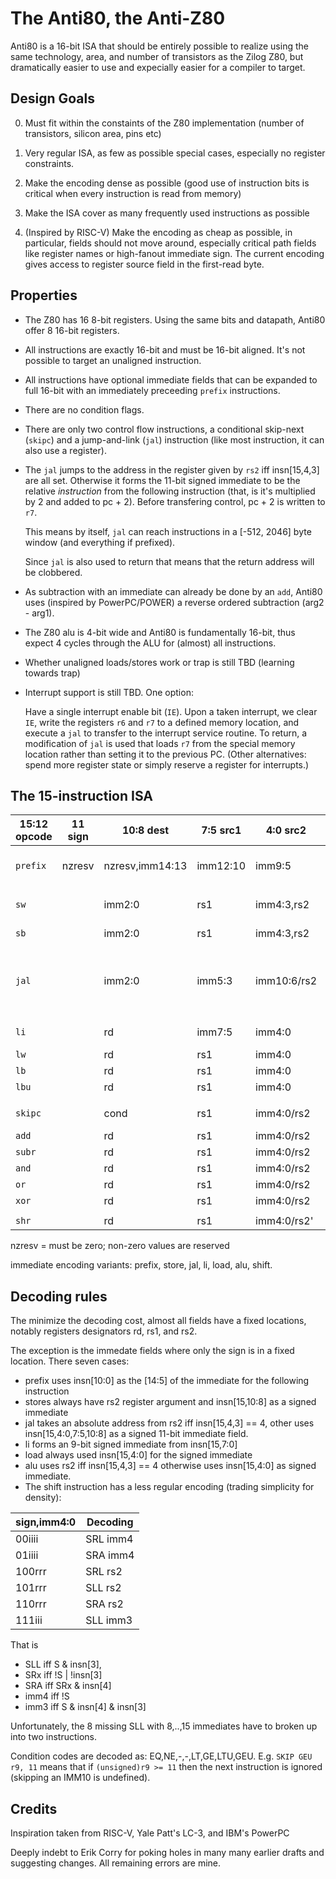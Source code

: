 # The Anti80, the Anti-Z80

Anti80 is a 16-bit ISA that should be entirely possible to realize
using the same technology, area, and number of transistors as the
Zilog Z80, but dramatically easier to use and expecially easier for
a compiler to target.

## Design Goals

0. Must fit within the constaints of the Z80 implementation (number of
   transistors, silicon area, pins etc)

1. Very regular ISA, as few as possible special cases, especially no
   register constraints.

2. Make the encoding dense as possible (good use of instruction bits
   is critical when every instruction is read from memory)

3. Make the ISA cover as many frequently used instructions as possible

4. (Inspired by RISC-V) Make the encoding as cheap as possible, in
   particular, fields should not move around, especially critical path
   fields like register names or high-fanout immediate sign.  The
   current encoding gives access to register source field in the
   first-read byte.


## Properties

- The Z80 has 16 8-bit registers. Using the same bits and datapath,
  Anti80 offer 8 16-bit registers.

- All instructions are exactly 16-bit and must be 16-bit aligned.
  It's not possible to target an unaligned instruction.

- All instructions have optional immediate fields that can be expanded
  to full 16-bit with an immediately preceeding `prefix` instructions.

- There are no condition flags.

- There are only two control flow instructions, a conditional
  skip-next (`skipc`) and a jump-and-link (`jal`) instruction (like
  most instruction, it can also use a register).

- The `jal` jumps to the address in the register given by `rs2` iff
  insn[15,4,3] are all set.  Otherwise it forms the 11-bit signed
  immediate to be the relative _instruction_ from the following
  instruction (that, is it's multiplied by 2 and added to pc + 2).
  Before transfering control, pc + 2 is written to `r7`.

  This means by itself, `jal` can reach instructions in a [-512, 2046]
  byte window (and everything if prefixed).

  Since `jal` is also used to return that means that the return address
  will be clobbered.

- As subtraction with an immediate can already be done by an `add`,
  Anti80 uses (inspired by PowerPC/POWER) a reverse ordered
  subtraction (arg2 - arg1).

- The Z80 alu is 4-bit wide and Anti80 is fundamentally 16-bit, thus
  expect 4 cycles through the ALU for (almost) all instructions.

- Whether unaligned loads/stores work or trap is still TBD (learning
  towards trap)

- Interrupt support is still TBD.  One option:
  
  Have a single interrupt enable bit (`IE`).
  Upon a taken interrupt, we clear `IE`, write the registers `r6`
  and `r7` to a defined memory location, and execute a `jal` to
  transfer to the interrupt service routine.
  To return, a modification of `jal` is used that loads `r7` from
  the special memory location rather than setting it to the previous
  PC.  (Other alternatives: spend more register state or simply
  reserve a register for interrupts.)

## The 15-instruction ISA

| 15:12 opcode | 11 sign | 10:8 dest       | 7:5 src1 | 4:0 src2    | Comments                                           |
| ------------ | ------- | --------------- | -------- | ----------- | -------------------------------------------------- |
| `prefix`     | nzresv  | nzresv,imm14:13 | imm12:10 | imm9:5      | Extends the following instruction                  |
|              |         |                 |          |             |
| `sw`         |         | imm2:0          | rs1      | imm4:3,rs2  | simm6 in -32..31                                   |
| `sb`         |         | imm2:0          | rs1      | imm4:3,rs2  | simm6 in -32..31                                   |
| `jal`        |         | imm2:0          | imm5:3   | imm10:6/rs2 | NB: insn[15,4:3] == 4 ? rs2 : next_pc + simm11 * 2 |
|              |         |                 |          |             |
| `li`         |         | rd              | imm7:5   | imm4:0      | simm8 = -256..255                                  |
| `lw`         |         | rd              | rs1      | imm4:0      |
| `lb`         |         | rd              | rs1      | imm4:0      |
| `lbu`        |         | rd              | rs1      | imm4:0      |
|              |         |                 |          |             |
| `skipc`      |         | cond            | rs1      | imm4:0/rs2  | simm6 in -24..31                                   |
| `add`        |         | rd              | rs1      | imm4:0/rs2  |
| `subr`       |         | rd              | rs1      | imm4:0/rs2  |
| `and`        |         | rd              | rs1      | imm4:0/rs2  |
| `or`         |         | rd              | rs1      | imm4:0/rs2  |
| `xor`        |         | rd              | rs1      | imm4:0/rs2  |
|              |         |                 |          |             |
| `shr`        |         | rd              | rs1      | imm4:0/rs2' | See below                                          |

nzresv = must be zero; non-zero values are reserved

immediate encoding variants: prefix, store, jal, li, load, alu, shift.

## Decoding rules

The minimize the decoding cost, almost all fields have a fixed
locations, notably registers designators rd, rs1, and rs2.

The exception is the immedate fields where only the sign is in a fixed location.
There seven cases:
- prefix uses insn[10:0] as the [14:5] of the immediate for the following instruction
- stores always have rs2 register argument and insn[15,10:8] as a signed immediate
- jal takes an absolute address from rs2 iff insn[15,4,3] == 4, other uses
  insn[15,4:0,7:5,10:8] as a signed 11-bit immediate field.
- li forms an 9-bit signed immediate from insn[15,7:0] 
- load always used insn[15,4:0] for the signed immediate
- alu uses rs2 iff insn[15,4,3] == 4 otherwise uses insn[15,4:0] as signed immediate.
- The shift instruction has a less regular encoding (trading simplicity for density):

| sign,imm4:0 | Decoding |
| ----------- | -------- |
| 00iiii      | SRL imm4 |
| 01iiii      | SRA imm4 |
| 100rrr      | SRL rs2  |
| 101rrr      | SLL rs2  |
| 110rrr      | SRA rs2  |
| 111iii      | SLL imm3 |

That is
- SLL iff S & insn[3],
- SRx iff !S | !insn[3]
- SRA iff SRx & insn[4]
- imm4 iff !S
- imm3 iff S & insn[4] & insn[3]

Unfortunately, the 8 missing SLL with 8,..,15 immediates have to
broken up into two instructions.

Condition codes are decoded as: EQ,NE,-,-,LT,GE,LTU,GEU.  E.g. `SKIP
GEU r9, 11` means that if `(unsigned)r9 >= 11` then the next
instruction is ignored (skipping an IMM10 is undefined).

## Credits

Inspiration taken from RISC-V, Yale Patt's LC-3, and IBM's PowerPC

Deeply indebt to Erik Corry for poking holes in many many earlier
drafts and suggesting changes.  All remaining errors are mine.
